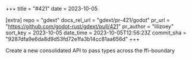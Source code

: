 +++
title = "#421"
date = 2023-10-05

[extra]
repo = "gdext"
docs_rel_url = "gdext/pr-421/godot"
pr_url = "https://github.com/godot-rust/gdext/pull/421"
pr_author = "lilizoey"
sort_key = 2023-10-05
date_time = 2023-10-05T12:56:23Z
commit_sha = "9287dfa9e6da8d9d53fd72e1fa3b14cc81aa656d"
+++

Create a new consolidated API to pass types across the ffi-boundary 
